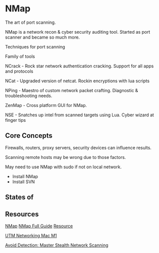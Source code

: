 # NMap

The art of port scanning.

NMap is a network recon & cyber security auditing tool. Started as port scanner and became so much more.

Techniques for port scanning

Family of tools

NCrack - Rock star network authentication cracking. Support for all apps and protocols

NCat - Upgraded version of netcat. Rockin encryptions with lua scripts

NPing - Maestro of custom network packet crafting. Diagnostic & troubleshooting needs.

ZenMap - Cross platform GUI for NMap.

NSE - Snatches up intel from scanned targets using Lua. Cyber wizard at finger tips

## Core Concepts

Firewalls, routers, proxy servers, security devices can influence results.   

Scanning remote hosts may be wrong due to those factors.

May need to use NMap with sudo if not on local network.

- Install NMap
- Install SVN


## States of 

## Resources

[NMap](https://nmap.org/)
[NMap Full Guide](https://www.youtube.com/watch?v=JHAMj2vN2oU&t=720s&ab_channel=HackerJoe)
[Resource](https://www.youtube.com/watch?v=GWztIi4m7_0&ab_channel=CodeGreen)

[UTM Networking Mac M1](https://www.youtube.com/watch?v=GgDEwQXpZI8&ab_channel=ryd3v)

[Avoid Detection: Master Stealth Network Scanning](https://www.youtube.com/watch?v=I0VSp7h0eb4&ab_channel=LearnLadder)
[]()
[]()
[]()
[]()